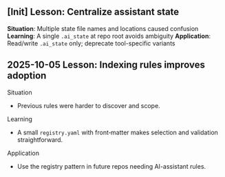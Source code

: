## [Init] Lesson: Centralize assistant state
**Situation**: Multiple state file names and locations caused confusion
**Learning**: A single `.ai_state` at repo root avoids ambiguity
**Application**: Read/write `.ai_state` only; deprecate tool-specific variants

## 2025-10-05 Lesson: Indexing rules improves adoption

Situation
- Previous rules were harder to discover and scope.

Learning
- A small `registry.yaml` with front‑matter makes selection and validation straightforward.

Application
- Use the registry pattern in future repos needing AI-assistant rules.
